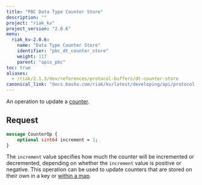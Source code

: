 ```yaml
---
title: "PBC Data Type Counter Store"
description: ""
project: "riak_kv"
project_version: "2.0.6"
menu:
  riak_kv-2.0.6:
    name: "Data Type Counter Store"
    identifier: "pbc_dt_counter_store"
    weight: 117
    parent: "apis_pbc"
toc: true
aliases:
  - /riak/2.1.3/dev/references/protocol-buffers/dt-counter-store
canonical_link: "docs.basho.com/riak/kv/latest/developing/api/protocol-buffers/dt-counter-store.md"
---
```


An operation to update a [counter](/riak/kv/2.0.6/developing/data-types).

## Request

```protobuf
message CounterOp {
    optional sint64 increment = 1;
}
```

The `increment` value specifies how much the counter will be incremented
or decremented, depending on whether the `increment` value is positive
or negative. This operation can be used to update counters that are
stored on their own in a key or [within a map](/riak/kv/2.0.6/developing/api/protocol-buffers/dt-map-store).
